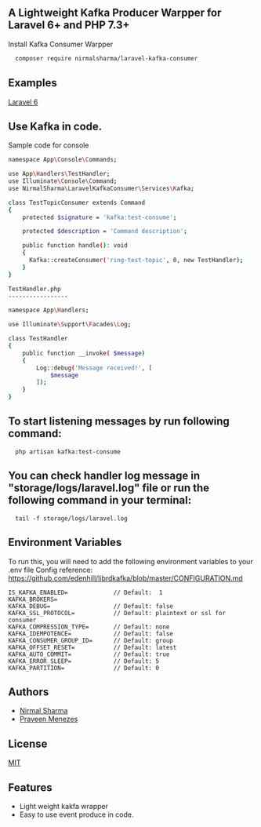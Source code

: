 ## A Lightweight Kafka Producer Warpper for Laravel 6+ and PHP 7.3+

Install Kafka Consumer Warpper

```bash
  composer require nirmalsharma/laravel-kafka-consumer
```


## Examples
[Laravel 6](examples/laravel-6-example)


## Use Kafka in code.

Sample code for console

```bash
namespace App\Console\Commands;

use App\Handlers\TestHandler;
use Illuminate\Console\Command;
use NirmalSharma\LaravelKafkaConsumer\Services\Kafka;

class TestTopicConsumer extends Command
{
    protected $signature = 'kafka:test-consume';

    protected $description = 'Command description';

    public function handle(): void
    {
      Kafka::createConsumer('ring-test-topic', 0, new TestHandler);
    }
}

TestHandler.php
-----------------

namespace App\Handlers;

use Illuminate\Support\Facades\Log;

class TestHandler
{
    public function __invoke( $message)
    {
        Log::debug('Message received!', [
            $message
        ]);
    }
}

```

## To start listening messages by run following command: 

```
  php artisan kafka:test-consume
```

## You can check handler log message in "storage/logs/laravel.log" file or run the following command in your terminal:
```
  tail -f storage/logs/laravel.log
```

## Environment Variables

To run this, you will need to add the following environment variables to your .env file
Config reference: https://github.com/edenhill/librdkafka/blob/master/CONFIGURATION.md

```
IS_KAFKA_ENABLED=             // Default:  1
KAFKA_BROKERS=
KAFKA_DEBUG=                  // Default: false
KAFKA_SSL_PROTOCOL=           // Default: plaintext or ssl for consumer
KAFKA_COMPRESSION_TYPE=       // Default: none
KAFKA_IDEMPOTENCE=            // Default: false
KAFKA_CONSUMER_GROUP_ID=      // Default: group
KAFKA_OFFSET_RESET=           // Default: latest
KAFKA_AUTO_COMMIT=            // Default: true
KAFKA_ERROR_SLEEP=            // Default: 5
KAFKA_PARTITION=              // Default: 0
```


## Authors

- [Nirmal Sharma](https://github.com/nirmalsharmamca)
- [Praveen Menezes](https://github.com/praveenmenezes)


## License

[MIT](https://choosealicense.com/licenses/mit/)



## Features

- Light weight kakfa wrapper
- Easy to use event produce in code.
